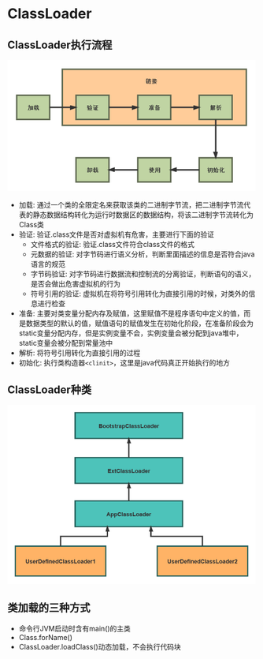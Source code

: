 # ClassLoader

## ClassLoader执行流程

<div align=center><img src="../pics/classloader1.png"/></div>

* 加载: 通过一个类的全限定名来获取该类的二进制字节流，把二进制字节流代表的静态数据结构转化为运行时数据区的数据结构，将该二进制字节流转化为Class类
* 验证: 验证.class文件是否对虚拟机有危害，主要进行下面的验证
  * 文件格式的验证: 验证.class文件符合class文件的格式
  * 元数据的验证: 对字节码进行语义分析，判断里面描述的信息是否符合java语言的规范
  * 字节码验证: 对字节码进行数据流和控制流的分离验证，判断语句的语义，是否会做出危害虚拟机的行为
  * 符号引用的验证: 虚拟机在将符号引用转化为直接引用的时候，对类外的信息进行检查
* 准备: 主要对类变量分配内存及赋值，这里赋值不是程序语句中定义的值，而是数据类型的默认的值，赋值语句的赋值发生在初始化阶段，在准备阶段会为static变量分配内存，但是实例变量不会，实例变量会被分配到java堆中，static变量会被分配到常量池中
* 解析: 将符号引用转化为直接引用的过程
* 初始化: 执行类构造器`<clinit>`，这里是java代码真正开始执行的地方

## ClassLoader种类

<div align=center><img src="../pics/classloader2.png"></div>

## 类加载的三种方式

* 命令行JVM启动时含有main()的主类
* Class.forName()
* ClassLoader.loadClass()动态加载，不会执行代码块
